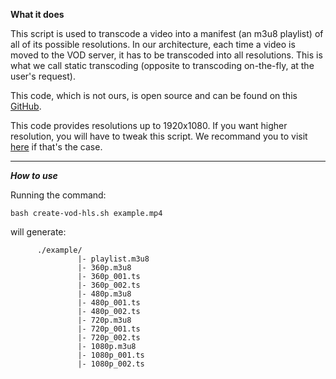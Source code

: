 **What it does**

This script is used to transcode a video into a manifest (an m3u8 playlist) of all of its possible resolutions.
In our architecture, each time a video is moved to the VOD server, it has to be transcoded into all resolutions.
This is what we call static transcoding (opposite to transcoding on-the-fly, at the user's request).

This code, which is not ours, is open source and can be found on this [GitHub](https://gist.github.com/mrbar42/ae111731906f958b396f30906004b3fa). 


This code provides resolutions up to 1920x1080. If you want higher resolution, you will have to tweak this script. We recommand you to visit [here](https://docs.peer5.com/guides/production-ready-hls-vod/) if that's the case.

---

***How to use***

Running the command:
```
bash create-vod-hls.sh example.mp4
```
will generate:

```
      ./example/
               |- playlist.m3u8
               |- 360p.m3u8
               |- 360p_001.ts
               |- 360p_002.ts
               |- 480p.m3u8
               |- 480p_001.ts
               |- 480p_002.ts
               |- 720p.m3u8
               |- 720p_001.ts
               |- 720p_002.ts
               |- 1080p.m3u8
               |- 1080p_001.ts
               |- 1080p_002.ts  
```

  

